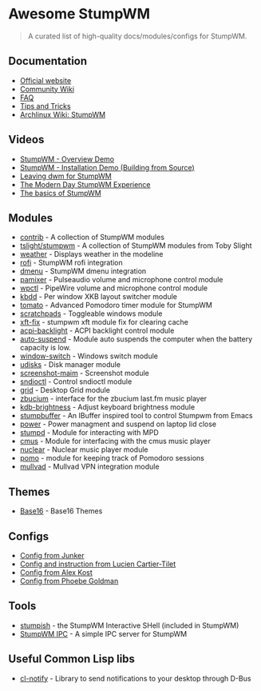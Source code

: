 # Awesome StumpWM

> A curated list of high-quality docs/modules/configs for StumpWM.

## Documentation

- [Official website](https://stumpwm.github.io/)
- [Community Wiki](https://github.com/stumpwm/stumpwm/wiki)
- [FAQ](https://github.com/stumpwm/stumpwm/wiki/FAQ)
- [Tips and Tricks](https://github.com/stumpwm/stumpwm/wiki/Tips-And-Tricks)
- [Archlinux Wiki: StumpWM](https://wiki.archlinux.org/title/stumpwm)

## Videos

- [StumpWM - Overview Demo](https://www.youtube.com/watch?v=jlF1N0R24cA)
- [StumpWM - Installation Demo (Building from Source)](https://www.youtube.com/watch?v=ol_FuovYoBs)
- [Leaving dwm for StumpWM](https://www.youtube.com/watch?v=TdQdBQu3fFM)
- [The Modern Day StumpWM Experience](https://www.youtube.com/watch?v=TdA6t6sLWQY)
- [The basics of StumpWM](https://www.youtube.com/watch?v=-na9wnv4K6g)

## Modules

- [contrib](https://github.com/stumpwm/stumpwm-contrib) - A collection of StumpWM modules
- [tslight/stumpwm](https://github.com/tslight/stumpwm/tree/main/modules) - A collection of StumpWM modules from Toby Slight
- [weather](https://github.com/njkli/stumpwm-weather/blob/master/readme.org) - Displays weather in the modeline
- [rofi](https://github.com/Junker/stumpwm-rofi) - StumpWM rofi integration
- [dmenu](https://codeberg.org/sasanidas/stumpwm-dmenu) - StumpWM dmenu integration
- [pamixer](https://github.com/Junker/stumpwm-pamixer) - Pulseaudio volume and microphone control module
- [wpctl](https://github.com/Junker/stumpwm-wpctl) - PipeWire volume and microphone control module
- [kbdd](https://github.com/Junker/stumpwm-kbdd) - Per window XKB layout switcher module
- [tomato](https://github.com/Junker/stumpwm-tomato) - Advanced Pomodoro timer module for StumpWM
- [scratchpads](https://github.com/podiki/scratchpad) - Toggleable windows module
- [xft-fix](https://github.com/kamysheblid/xft-fix) - stumpwm xft module fix for clearing cache
- [acpi-backlight](https://github.com/Junker/stumpwm-acpi-backlight) - ACPI backlight control module
- [auto-suspend](https://github.com/kamysheblid/stumpwm-autosuspend) - Module auto suspends the computer when the battery capacity is low.
- [window-switch](https://github.com/Junker/stumpwm-window-switch) - Windows switch module
- [udisks](https://github.com/lucashpandolfo/udisks) - Disk manager module
- [screenshot-maim](https://github.com/Junker/stumpwm-screenshot-maim) - Screenshot module
- [sndioctl](https://github.com/fagg/stumpwm-sndioctl) - Control sndioctl module
- [grid](https://github.com/bgutter/swm-grid) - Desktop Grid module
- [zbucium](https://github.com/mihaiolteanu/zbucium-stump) - interface for the zbucium last.fm music player
- [kdb-brightness](https://github.com/russell/stumpwm-kbd-brightness) - Adjust keyboard brightness module
- [stumpbuffer](https://github.com/juki-pub/stumpbuffer) - An IBuffer inspired tool to control Stumpwm from Emacs
- [power](https://github.com/mmaul/power) - Power managment and suspend on laptop lid close
- [stumpd](https://github.com/Payphone/Stumpd) - Module for interacting with MPD 
- [cmus](https://github.com/jdfight/stumpwm-cmus) - Module for interfacing with the cmus music player
- [nuclear](https://github.com/Junker/stumpwm-nuclear) - Nuclear music player module
- [pomo](https://github.com/Payphone/Pomo) - module for keeping track of Pomodoro sessions
- [mullvad](https://codeberg.org/sasanidas/stumpwm-mullvad) - Mullvad VPN integration module

## Themes

- [Base16](https://github.com/tpine/base16-stumpwm) - Base16 Themes

## Configs

- [Config from Junker](https://github.com/Junker/stumpwm-config)
- [Config and instruction from Lucien Cartier-Tilet](https://config.phundrak.com/stumpwm.html)
- [Config from Alex Kost](https://github.com/alezost/stumpwm-config)
- [Config from Phoebe Goldman](https://github.com/gefjon/stumpwm-init)

## Tools

- [stumpish](https://manpages.ubuntu.com/manpages/trusty/man1/stumpish.1.html) - the StumpWM Interactive SHell (included in StumpWM)
- [StumpWM IPC](https://github.com/szos/swmipc) - A simple IPC server for StumpWM

## Useful Common Lisp libs

- [cl-notify](https://github.com/Lautaro-Garcia/cl-notify) - Library to send notifications to your desktop through D-Bus
